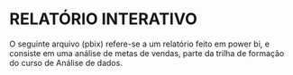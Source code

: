 

# RELATÓRIO INTERATIVO

O seguinte arquivo (pbix) refere-se a um relatório feito em power bi, e consiste em uma análise de metas de vendas, parte da trilha de formação do curso de Análise de dados.



